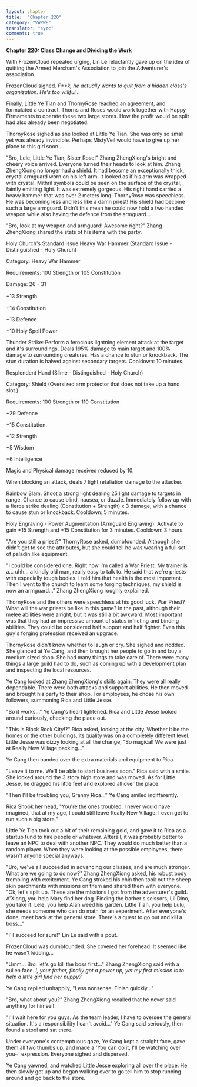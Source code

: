 ```yaml
---
layout: chapter
title:  "Chapter 220"
category: "VWPWE"
translator: "syzc"
comments: true
---
```


**Chapter 220: Class Change and Dividing the Work**

With FrozenCloud repeated urging, Lin Le reluctantly gave up on the idea of quitting the Armed Merchant's Association to join the Adventurer's association.

FrozenCloud sighed. *F\*\*k, he actually wants to quit from a hidden class's organization. He's too willful...*

Finally, Little Ye Tian and ThornyRose reached an agreement, and formulated a contract. Thorns and Roses would work together with Happy Firmaments to operate these two large stores. How the profit would be split had also already been negotiated.

ThornyRose sighed as she looked at Little Ye Tian. She was only so small yet was already invincible. Perhaps MistyVeil would have to give up her place to this girl soon...

"Bro, Lele, Little Ye Tian, Sister Rose!" Zhang ZhengXiong's bright and cheery voice arrived. Everyone turned their heads to look at him. Zhang ZhengXiong no longer had a shield. It had become an exceptionally thick, crystal armguard worn on his left arm. It looked as if his arm was wrapped with crystal. Mithril symbols could be seen on the surface of the crystal, faintly emitting light. It was extremely gorgeous. His right hand carried a heavy hammer that was over 2 meters long. ThornyRose was speechless. He was becoming less and less like a damn priest! His shield had become such a large armguard. Didn't this mean he could now hold a two handed weapon while also having the defence from the armguard...

"Bro, look at my weapon and armguard! Awesome right?" Zhang ZhengXiong shared the stats of his items with the party.

Holy Church's Standard Issue Heavy War Hammer (Standard Issue - Distinguished - Holy Church)

Category: Heavy War Hammer

Requirements: 100 Strength or 105 Constitution

Damage: 26 - 31

+13 Strength　　

+14 Constitution

+13 Defence

+10 Holy Spell Power

Thunder Strike: Perform a ferocious lightning element attack at the target and it's surroundings. Deals 195% damage to main target and 100% damage to surrounding creatures. Has a chance to stun or knockback. The stun duration is halved against secondary targets. Cooldown: 10 minutes.

Resplendent Hand (Slime - Distinguished - Holy Church)

Category: Shield (Oversized arm protector that does not take up a hand slot.)

Requirements: 100 Strength or 110 Constitution

+29 Defence

+15 Constitution.

+12 Strength

+5 Wisdom

+6 Intelligence

Magic and Physical damage received reduced by 10.

When blocking an attack, deals 7 light retaliation damage to the attacker.

Rainbow Slam: Shoot a strong light dealing 25 light damage to targets in range. Chance to cause blind, nausea, or dazzle. Immediately follow up with a fierce strike dealing (Constitution + Strength) x 3 damage, with a chance to cause stun or knockback. Cooldown: 5 minutes.

Holy Engraving - Power Augmentation (Armguard Engraving): Activate to gain +15 Strength and +15 Constitution for 3 minutes. Cooldown: 3 hours.

"Are you still a priest?" ThornyRose asked, dumbfounded. Although she didn't get to see the attributes, but she could tell he was wearing a full set of paladin like equipment.

"I could be considered one. Right now I'm called a War Priest. My trainer is a... uhh... a kindly old man, really easy to talk to. He said that we're priests with especially tough bodies. I told him that health is the most important. Then I went to the church to learn some forging techniques, my shield is now an armguard..." Zhang ZhengXiong roughly explained.

ThornyRose and the others were speechless at his good luck. War Priest? What will the war priests be like in this game? In the past, although their melee abilities were alright, but it was still a bit awkward. Most important was that they had an impressive amount of status inflicting and binding abilities. They could be considered half support and half fighter. Even this guy's forging profession received an upgrade.

ThornyRose didn't know whether to laugh or cry. She sighed and nodded. She glanced at Ye Cang, and then brought her people to go in and buy a medium sized shop. She had many things to take care of. There were many things a large guild had to do, such as coming up with a development plan and inspecting the local resources.

Ye Cang looked at Zhang ZhengXiong's skills again. They were all really dependable. There were both attacks and support abilities. He then moved and brought his party to their shop. For employees, he chose his own followers, summoning Rica and Little Jesse.

"So it works..." Ye Cang's heart lightened. Rica and Little Jesse looked around curiously, checking the place out.

"This is Black Rock City!?" Rica asked, looking at the city. Whether it be the homes or the other buildings, its quality was on a completely different level. Little Jesse was dizzy looking at all the change, "So magical! We were just at Really New Village packing..."

Ye Cang then handed over the extra materials and equipment to Rica.

"Leave it to me. We'll be able to start business soon." Rica said with a smile. She looked around the 3 story high store and was moved. As for Little Jesse, he dragged his little feet and explored all over the place.

"Then I'll be troubling you, Granny Rica..." Ye Cang smiled indifferently.

Rica Shook her head, "You're the ones troubled. I never would have imagined, that at my age, I could still leave Really New Village. I even get to run such a big store."

Little Ye Tian took out a bit of their remaining gold, and gave it to Rica as a startup fund to hire people or whatever. Afterall, it was probably better to leave an NPC to deal with another NPC. They would do much better than a random player. When they were looking at the possible employees, there wasn't anyone special anyways.

"Bro, we've all succeeded in advancing our classes, and are much stronger. What are we going to do now?" Zhang ZhengXiong asked, his robust body trembling with excitement. Ye Cang stroked his chin then took out the sheep skin parchments with missions on them and shared them with everyone. "Ok, let's split up. These are the missions I got from the adventurer's guild. A'Xiong, you help Mary find her dog. Finding the barber's scissors, Lil'Dino, you take it. Lele, you help Alan weed his garden. Little Tian, you help Lulu, she needs someone who can do math for an experiment. After everyone's done, meet back at the general store. There's a quest to go out and kill a boss..."

"I'll succeed for sure!" Lin Le said with a pout.

FrozenCloud was dumbfounded. She covered her forehead. It seemed like he wasn't kidding...

"Umm... Bro, let's go kill the boss first..." Zhang ZhengXiong said with a sullen face. *I, your father, finally got a power up, yet my first mission is to help a little girl find her puppy?* 

Ye Cang replied unhappily, "Less nonsense. Finish quickly..."

"Bro, what about you?" Zhang ZhengXiong recalled that he never said anything for himself.

"I'll wait here for you guys. As the team leader, I have to oversee the general situation. It's a responsibility I can't avoid..." Ye Cang said seriously, then found a stool and sat there.

Under everyone's contemptuous gaze, Ye Cang kept a straight face, gave them all two thumbs up, and made a 'You can do it, I'll be watching over you~' expression. Everyone sighed and dispersed.

Ye Cang yawned, and watched Little Jesse exploring all over the place. He then slowly got up and began walking over to go tell him to stop running around and go back to the store. 
